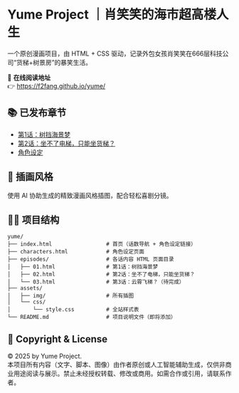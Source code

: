 # Yume Project ｜肖笑笑的海市超高楼人生

一个原创漫画项目，由 HTML + CSS 驱动，记录外包女孩肖笑笑在666层科技公司“货梯+树景房”的暴笑生活。

📘 **在线阅读地址**  
👉 https://f2fang.github.io/yume/

## 📚 已发布章节
- [第1话：树挡海景梦](episodes/01.html)
- [第2话：坐不了电梯，只能坐货梯？](episodes/02.html)
- [角色设定](characters.html)

## 🎨 插画风格
使用 AI 协助生成的精致漫画风格插图，配合轻松喜剧分镜。

## 👩‍💻 项目结构
```
yume/
├── index.html                 # 首页（话数导航 + 角色设定链接）
├── characters.html            # 角色设定页面
├── episodes/                  # 各话内容 HTML 页面目录
│   ├── 01.html                # 第1话：树挡海景梦
│   ├── 02.html                # 第2话：坐不了电梯，只能坐货梯？
│   └── 03.html                # 第3话：云霄飞梯？（待完成）
├── assets/
│   ├── img/                   # 所有插图
│   └── css/
│       └── style.css          # 全站样式表
└── README.md                  # 项目说明文件（即将添加）
```

## 📜 Copyright & License

© 2025 by Yume Project.  
本项目所有内容（文字、脚本、图像）由作者原创或人工智能辅助生成，仅供非商业用途阅读与展示。禁止未经授权转载、修改或商用。如需合作或引用，请联系作者。
